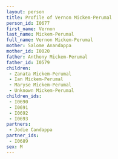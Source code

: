```yaml
---
layout: person
title: Profile of Vernon Mickem-Perumal
person_id: I0677
first_name: Vernon
last_name: Mickem-Perumal
full_name: Vernon Mickem-Perumal
mother: Salome Anandappa
mother_id: I0020
father: Anthony Mickem-Perumal
father_id: I0579
children:
 - Zanata Mickem-Perumal
 - Ian Mickem-Perumal
 - Maryse Mickem-Perumal
 - Unknown Mickem-Perumal
children_ids:
 - I0690
 - I0691
 - I0692
 - I0693
partners:
 - Jodie Candappa
partner_ids:
 - I0689
sex: M
---
```


